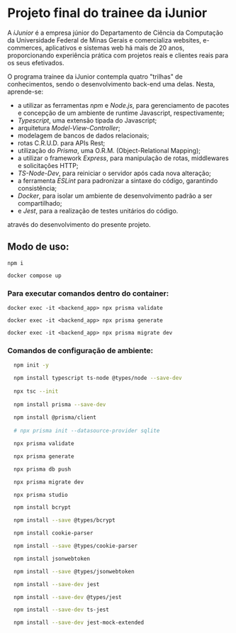 # Projeto final do trainee da iJunior

A *iJunior* é a empresa júnior do Departamento de Ciência da Computação da Universidade Federal de Minas Gerais e comercializa websites, e-commerces, aplicativos e sistemas web há mais de 20 anos, proporcionando experiência prática com projetos reais e clientes reais para os seus efetivados.

O programa trainee da iJunior contempla quatro "trilhas" de conhecimentos, sendo o desenvolvimento back-end uma delas. Nesta, aprende-se: 
* a utilizar as ferramentas *npm* e *Node.js*, para gerenciamento de pacotes e concepção de um ambiente de runtime Javascript, respectivamente;
* *Typescript*, uma extensão tipada do Javascript;
* arquitetura *Model-View-Controller*;
* modelagem de bancos de dados relacionais;
* rotas C.R.U.D. para APIs Rest;
* utilização do *Prisma*, uma O.R.M. (Object-Relational Mapping);
* a utilizar o framework *Express*, para manipulação de rotas, middlewares e solicitações HTTP;
* *TS-Node-Dev*, para reiniciar o servidor após cada nova alteração;
* a ferramenta *ESLint* para padronizar a sintaxe do código, garantindo consistência;
* *Docker*, para isolar um ambiente de desenvolvimento padrão a ser compartilhado;
* e *Jest*, para a realização de testes unitários do código.

através do desenvolvimento do presente projeto.

## Modo de uso:

```bash:
npm i

docker compose up
```

### Para executar comandos dentro do container:

```bash:
docker exec -it <backend_app> npx prisma validate

docker exec -it <backend_app> npx prisma generate

docker exec -it <backend_app> npx prisma migrate dev
```

### Comandos de configuração de ambiente:

```bash
  npm init -y

  npm install typescript ts-node @types/node --save-dev
  
  npx tsc --init
  
  npm install prisma --save-dev
  
  npm install @prisma/client
  
  # npx prisma init --datasource-provider sqlite

  npx prisma validate

  npx prisma generate

  npx prisma db push

  npx prisma migrate dev

  npx prisma studio

  npm install bcrypt

  npm install --save @types/bcrypt

  npm install cookie-parser

  npm install --save @types/cookie-parser

  npm install jsonwebtoken

  npm install --save @types/jsonwebtoken

  npm install --save-dev jest

  npm install --save-dev @types/jest

  npm install --save-dev ts-jest

  npm install --save-dev jest-mock-extended
```


